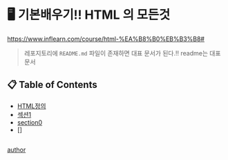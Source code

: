 # 🖥 기본배우기!! HTML 의 모든것

https://www.inflearn.com/course/html-%EA%B8%B0%EB%B3%B8#

> 레포지토리에 `README.md` 파일이 존재하면 대표 문서가 된다.!!
> readme는 대표문서

## 📋 Table of Contents
- [HTML정의](/section0.md)
- [섹션1](/section1.md)
- [section0](/section2.md)
- []


<h2></h2>
<h3></h3>

[author](https://github.com/wns897)
